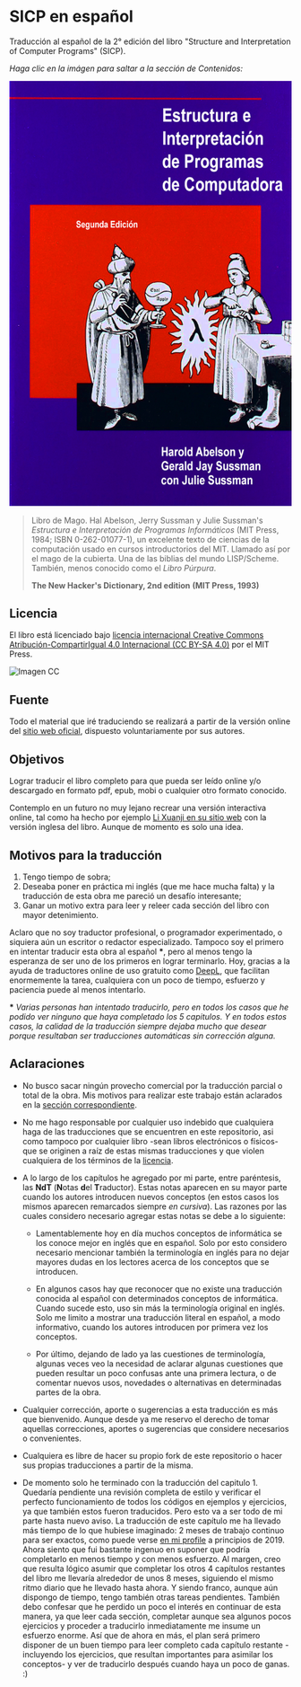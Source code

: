 # SICP en español

Traducción al español de la 2° edición del libro "Structure and Interpretation
of Computer Programs" (SICP).

*Haga clic en la imágen para saltar a la sección de Contenidos:*

[![Imagen](/secciones/imagenes/SICP-traducido-variante-1.png)](./secciones/04-contenidos.md)

> Libro de Mago. Hal Abelson, Jerry Sussman y Julie Sussman's *Estructura e Interpretación de Programas Informáticos* (MIT Press, 1984; ISBN 0-262-01077-1), un excelente texto de ciencias de la computación usado en cursos introductorios del MIT. Llamado así por el mago de la cubierta. Una de las biblias del mundo LISP/Scheme. También, menos conocido como el *Libro Púrpura*.
>
> **The New Hacker's Dictionary, 2nd edition**
> **(MIT Press, 1993)**


## Licencia 

El libro está licenciado bajo [licencia internacional Creative Commons Atribución-CompartirIgual 4.0 Internacional (CC BY-SA 4.0)](https://creativecommons.org/licenses/by-sa/4.0/deed.es) por el MIT Press.


![Imagen CC](https://licensebuttons.net/l/by-sa/4.0/88x31.png)


## Fuente

Todo el material que iré traduciendo se realizará a partir de la versión online del [sitio web oficial](https://mitpress.mit.edu/sites/default/files/sicp/index.html), dispuesto voluntariamente por sus autores.


## Objetivos

Lograr traducir el libro completo para que pueda ser leído online y/o descargado en formato pdf, epub, mobi o cualquier otro formato conocido.

Contemplo en un futuro no muy lejano recrear una versión interactiva online, tal como ha hecho por ejemplo [Li Xuanji en su sitio web](http://www.xuanji.li/isicp/index.html) con la versión inglesa del libro. Aunque de momento es solo una idea.


## Motivos para la traducción

1) Tengo tiempo de sobra;
2) Deseaba poner en práctica mi inglés (que me hace mucha falta) y la traducción de esta obra me pareció un desafío interesante;
3) Ganar un motivo extra para leer y releer cada sección del libro con mayor detenimiento.

Aclaro que no soy traductor profesional, o programador experimentado, o siquiera aún un escritor o redactor especializado. Tampoco soy el primero en intentar traducir esta obra al español **\***, pero al menos tengo la esperanza de ser uno de los primeros en lograr terminarlo. Hoy, gracias a la ayuda de traductores online de uso gratuito como [DeepL](https://www.deepl.com/translator), que facilitan enormemente la tarea, cualquiera con un poco de tiempo, esfuerzo y paciencia puede al menos intentarlo.

**\*** *Varias personas han intentado traducirlo, pero en todos los casos que he podido ver ninguno que haya completado los 5 capitulos. Y en todos estos casos, la calidad de la traducción siempre dejaba mucho que desear porque resultaban ser traducciones automáticas sin corrección alguna.*


## Aclaraciones

* No busco sacar ningún provecho comercial por la traducción parcial o total de la obra. Mis motivos para realizar este trabajo están aclarados en la [sección correspondiente](#Motivos-para-la-traducción).

* No me hago responsable por cualquier uso indebido que cualquiera haga de las traducciones que se encuentren en este repositorio, asi como tampoco por cualquier libro -sean libros electrónicos o físicos- que se originen a raíz de estas mismas traducciones y que violen cualquiera de los términos de la [licencia](#licencia).

* A lo largo de los capítulos he agregado por mi parte, entre paréntesis, las **NdT** (**N**otas **d**el **T**raductor). Estas notas aparecen en su mayor parte cuando los autores introducen nuevos conceptos (en estos casos los mismos aparecen remarcados siempre *en cursiva*). Las razones por las cuales considero necesario agregar estas notas se debe a lo siguiente:

  * Lamentablemente hoy en día muchos conceptos de informática se los conoce mejor en inglés que en español. Solo por esto considero necesario mencionar también la terminología en inglés para no dejar mayores dudas en los lectores acerca de los conceptos que se introducen.

  * En algunos casos hay que reconocer que no existe una traducción conocida al español con determinados conceptos de informática. Cuando sucede esto, uso sin más la terminología original en inglés. Solo me limito a mostrar una traducción literal en español, a modo informativo, cuando los autores introducen por primera vez los conceptos.

  * Por último, dejando de lado ya las cuestiones de terminología, algunas veces veo la necesidad de aclarar algunas cuestiones que pueden resultar un poco confusas ante una primera lectura, o de comentar nuevos usos, novedades o alternativas en determinadas partes de la obra.
    
* Cualquier corrección, aporte o sugerencias a esta traducción es más que bienvenido. Aunque desde ya me reservo el derecho de tomar aquellas correcciones, aportes o sugerencias que considere necesarios o convenientes. 

* Cualquiera es libre de hacer su propio fork de este repositorio o hacer sus propias traducciones a partir de la misma.

* De momento solo he terminado con la traducción del capitulo 1. Quedaría pendiente una revisión completa de estilo y verificar el perfecto funcionamiento de todos los códigos en ejemplos y ejercicios, ya que también estos fueron traducidos. Pero esto va a ser todo de mi parte hasta nuevo aviso. La traducción de este capítulo me ha llevado más tiempo de lo que hubiese imaginado: 2 meses de trabajo continuo para ser exactos, como puede verse [en mi profile](https://github.com/FedeHC) a principios de 2019. Ahora siento que fui bastante ingenuo en suponer que podría completarlo en menos tiempo y con menos esfuerzo. Al margen, creo que resulta lógico asumir que completar los otros 4 capítulos restantes del libro me llevaría alrededor de unos 8 meses, siguiendo el mismo ritmo diario que he llevado hasta ahora. Y siendo franco, aunque aún dispongo de tiempo, tengo también otras tareas pendientes. También debo confesar que he perdido un poco el interés en continuar de esta manera, ya que leer cada sección, completar aunque sea algunos pocos ejercicios y proceder a traducirlo inmediatamente me insume un esfuerzo enorme. Así que de ahora en más, el plan será primero disponer de un buen tiempo para leer completo cada capítulo restante -incluyendo  los ejercicios, que resultan importantes para asimilar los conceptos- y ver de traducirlo después cuando haya un poco de ganas. :)
